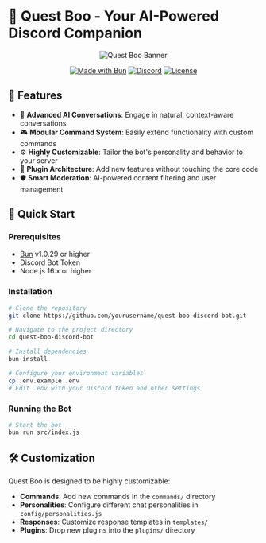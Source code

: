# 🤖 Quest Boo - Your AI-Powered Discord Companion

<div align="center">

![Quest Boo Banner](https://github.com/user-attachments/assets/0bd089bd-02f5-409d-b957-45fbb310bdcb)

[![Made with Bun](https://img.shields.io/badge/Made%20with-Bun-orange.svg)](https://bun.sh)
[![Discord](https://img.shields.io/badge/Discord-Add%20to%20Server-7289DA.svg)](your-invite-link-here)
[![License](https://img.shields.io/badge/license-MIT-blue.svg)](LICENSE)

</div>

## 🌟 Features

- 🤖 **Advanced AI Conversations**: Engage in natural, context-aware conversations
- 🎮 **Modular Command System**: Easily extend functionality with custom commands
- ⚙️ **Highly Customizable**: Tailor the bot's personality and behavior to your server
- 🔌 **Plugin Architecture**: Add new features without touching the core code
- 🛡️ **Smart Moderation**: AI-powered content filtering and user management

## 🚀 Quick Start

### Prerequisites

- [Bun](https://bun.sh) v1.0.29 or higher
- Discord Bot Token
- Node.js 16.x or higher

### Installation

```bash
# Clone the repository
git clone https://github.com/yourusername/quest-boo-discord-bot.git

# Navigate to the project directory
cd quest-boo-discord-bot

# Install dependencies
bun install

# Configure your environment variables
cp .env.example .env
# Edit .env with your Discord token and other settings
```

### Running the Bot

```bash
# Start the bot
bun run src/index.js
```

## 🛠️ Customization

Quest Boo is designed to be highly customizable:

- **Commands**: Add new commands in the `commands/` directory
- **Personalities**: Configure different chat personalities in `config/personalities.js`
- **Responses**: Customize response templates in `templates/`
- **Plugins**: Drop new plugins into the `plugins/` directory
